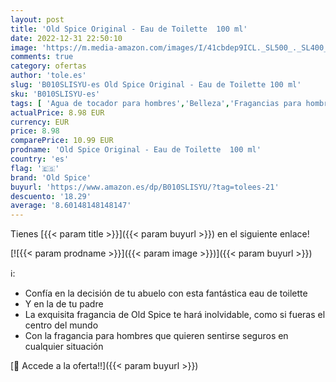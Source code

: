 ```yaml
---
layout: post
title: 'Old Spice Original - Eau de Toilette  100 ml'
date: 2022-12-31 22:50:10
image: 'https://m.media-amazon.com/images/I/41cbdep9ICL._SL500_._SL400_.jpg'
comments: true
category: ofertas
author: 'tole.es'
slug: 'B010SLISYU-es Old Spice Original - Eau de Toilette 100 ml'
sku: 'B010SLISYU-es'
tags: [ 'Agua de tocador para hombres','Belleza','Fragancias para hombres','Perfumes y fragancias','de','eau','old spice','toilette','🇪🇸', ]
actualPrice: 8.98 EUR
currency: EUR
price: 8.98
comparePrice: 10.99 EUR
prodname: 'Old Spice Original - Eau de Toilette  100 ml'
country: 'es'
flag: '🇪🇸'
brand: 'Old Spice'
buyurl: 'https://www.amazon.es/dp/B010SLISYU/?tag=tolees-21'
descuento: '18.29'
average: '8.60148148148147'
---
```


Tienes [{{< param title >}}]({{< param buyurl >}}) en el siguiente enlace!

[![{{< param prodname >}}]({{< param image >}})]({{< param buyurl >}})

ℹ️:

- Confía en la decisión de tu abuelo con esta fantástica eau de toilette
- Y en la de tu padre
- La exquisita fragancia de Old Spice te hará inolvidable, como si fueras el centro del mundo
- Con la fragancia para hombres que quieren sentirse seguros en cualquier situación

[🛒 Accede a la oferta!!]({{< param buyurl >}})
